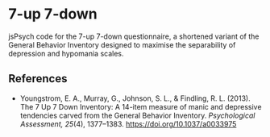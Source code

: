 # 7-up 7-down

jsPsych code for the 7-up 7-down questionnaire, a shortened variant of the General Behavior Inventory designed to maximise the separability of depression and hypomania scales.

## References
- Youngstrom, E. A., Murray, G., Johnson, S. L., & Findling, R. L. (2013). The 7 Up 7 Down Inventory: A 14-item measure of manic and depressive tendencies carved from the General Behavior Inventory. *Psychological Assessment, 25*(4), 1377–1383. <https://doi.org/10.1037/a0033975>
